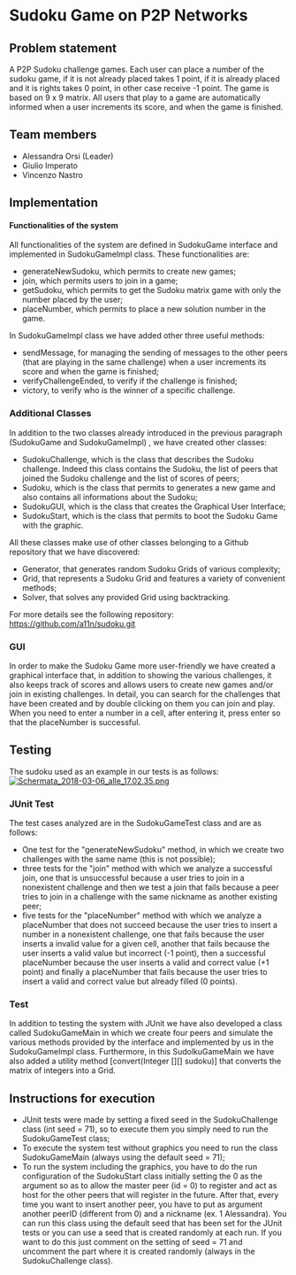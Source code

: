 # Sudoku Game on P2P Networks

## Problem statement
A P2P Sudoku challenge games. Each user can place a number of the sudoku game, if it is not already placed takes 1 point, if it is already placed and it is rights takes 0 point, in other case receive -1 point. The game is based on 9 x 9 matrix. All users that play to a game are automatically informed when a user increments its score, and when the game is finished.

## Team members
- Alessandra Orsi (Leader)
- Giulio Imperato
- Vincenzo Nastro

## Implementation

#### Functionalities of the system
All functionalities of the system are defined in SudokuGame interface and implemented in SudokuGameImpl class. These functionalities are:
-	generateNewSudoku, which permits to create new games;
-	join, which permits users to join in a game;
-	getSudoku, which permits to get the Sudoku matrix game with only the number placed by the user;
-	placeNumber, which permits to place a new solution number in the game.

In SudokuGameImpl class we have added other three useful methods:
-	sendMessage, for managing the sending of messages to the other peers (that are playing in the same challenge) when a user increments its score and when the game is finished;
-	verifyChallengeEnded, to verify if the challenge is finished;
-	victory, to verify who is the winner of a specific challenge.

### Additional Classes
In addition to the two classes already introduced in the previous paragraph (SudokuGame and SudokuGameImpl) , we have created other classes:
- SudokuChallenge, which is the class that describes the Sudoku challenge. Indeed this class contains the Sudoku, the list of peers that joined the Sudoku challenge and the list of scores of peers;
- Sudoku, which is the class that permits to generates a new game and also contains all informations about the Sudoku;
- SudokuGUI, which is the class that creates the Graphical User Interface;
- SudokuStart, which is the class that permits to boot the Sudoku Game with the graphic.

All these classes make use of other classes belonging to a Github repository that we have discovered:
- Generator, that generates random Sudoku Grids of various complexity;
- Grid, that represents a Sudoku Grid and features a variety of convenient methods;
- Solver, that solves any provided Grid using backtracking.

For more details see the following repository: https://github.com/a11n/sudoku.git

### GUI
In order to make the Sudoku Game more user-friendly we have created a graphical interface that, in addition to showing the various challenges, it also keeps track of scores and allows users to create new games and/or join in existing challenges.
In detail, you can search for the challenges that have been created and by double clicking on them you can join and play. When you need to enter a number in a cell, after entering it, press enter so that the placeNumber is successful.

## Testing
The sudoku used as an example in our tests is as follows:
[![Schermata_2018-03-06_alle_17.02.35.png](https://s14.postimg.org/s7ym8bdbl/Schermata_2018-03-06_alle_17.02.35.png)](https://postimg.org/image/y8wb5dzxp/)
### JUnit Test
The test cases analyzed are in the SudokuGameTest class and are as follows:
- 	One test for the "generateNewSudoku" method, in which we create two challenges with the same name (this is not possible);
- 	three tests for the "join" method with which we analyze a successful join, one that is unsuccessful because a user tries to join in a nonexistent challenge and then we test a join that fails because a peer tries to join in a challenge with the same nickname as another existing peer;
- 	five tests for the "placeNumber" method with which we analyze a placeNumber that does not succeed because the user tries to insert a number in a nonexistent challenge, one that fails because the user inserts a invalid value for a given cell, another that fails because the user inserts a valid value but incorrect (-1 point), then a successful placeNumber because the user inserts a valid and correct value (+1 point) and finally a placeNumber that fails because the user tries to insert a valid and correct value but already filled (0 points).

### Test 
In addition to testing the system with JUnit we have also developed a class called SudokuGameMain in which we create four peers and simulate the various methods provided by the interface and implemented by us in the SudokuGameImpl class. Furthermore, in this SudolkuGameMain we have also added a utility method [convert(Integer [][] sudoku)] that  converts the matrix of integers into a Grid.

## Instructions for execution
- JUnit tests were made by setting a fixed seed in the SudokuChallenge class (int seed = 71), so to execute them you simply need to run the SudokuGameTest class;
- To execute the system test without graphics you need to run the class SudokuGameMain (always using the default seed = 71);
- To run the system including the graphics, you have to do the run configuration of the SudokuStart class initially setting the 0 as the argument so as to allow the master peer (id = 0) to register and act as host for the other peers that will register in the future. After that, every time you want to insert another peer, you have to put as argument another peerID (different from 0) and a nickname (ex. 1 Alessandra).
You can run this class using the default seed that has been set for the JUnit tests or you can use a seed that is created randomly at each run. If you want to do this just comment on the setting of seed = 71 and uncomment the part where it is created randomly (always in the SudokuChallenge class).